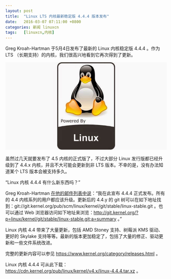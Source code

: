 ```yaml
---
layout: post
title:	"Linux LTS 内核最新稳定版 4.4.4 版本发布"
date:	2016-03-07 07:11:00 +0800 
categories:	新闻 linuxcn 
tags:	[linuxcn,内核]
---
```



Greg Kroah-Hartman 于5月4日发布了最新的 Linux 内核稳定版 4.4.4 。作为 LTS （长期支持）的内核，我们很高兴地看到它再次得到了更新。


![](/Asserts/Images/album/201603/06/204127asqptf5vq3ff515l.jpg)


虽然过几天就要发布了 4.5 内核的正式版了，不过大部分 Linux 发行版都已经升级到了 4.4.x 内核，并且不大可能会更新到非 LTS 版本。不幸的是，没有办法知道某个 LTS 版本会被支持多久。


“Linux 内核 4.4.4 有什么新东西吗？”


Greg Kroah-Hartman [在他的邮件列表中说](http://lkml.iu.edu/hypermail/linux/kernel/1603.0/03483.html)：“我在此宣布 4.4.4 正式发布。所有的 4.4 内核系列的用户都应该升级。更新后的 4.4.y 的 git 树可以在如下地址找到：git://git.kernel.org/pub/scm/linux/kernel/git/stable/linux-stable.git 。也可以通过 Web 浏览器访问如下地址来浏览：<http://git.kernel.org/?p=linux/kernel/git/stable/linux-stable.git;a=summary> 。”


Linux 内核 4.4 带来了大量更新，包括 AMD Stoney 支持、树莓派 KMS 驱动、更好的 Skylake 支持等等。最新的版本更加稳定了，包括了大量的修正、驱动更新和一些文件系统改进。


完整的更新内容可以参见 <https://www.kernel.org/category/releases.html> 。


Linux 内核 4.4.4 可从此下载： <https://cdn.kernel.org/pub/linux/kernel/v4.x/linux-4.4.4.tar.xz> 。
